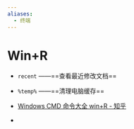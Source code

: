 ```yaml
---
aliases:
  - 终端
---
```

# Win+R 
- `recent` ——==查看最近修改文档==
- `%temp%` ——==清理电脑缓存==

- [Windows CMD 命令大全 win+R - 知乎](https://zhuanlan.zhihu.com/p/452810697)
- 